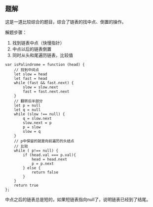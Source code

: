 ## 题解

这是一道比较综合的题目，综合了链表的找中点、倒置的操作。

解题步骤：
1. 找到链表中点（快慢指针）
2. 中点以后的链表倒置
3. 同时从头和尾遍历链表，比较值

```
var isPalindrome = function (head) {
    // 找到中间点
    let slow = head
    let fast = head
    while (fast && fast.next) {
        slow = slow.next
        fast = fast.next.next
    }
    // 翻转后半部分
    let p = null
    let q = null
    while (slow !== null) {
        q = slow.next
        slow.next = p
        p = slow
        slow = q
    }
    // p中保留的就是向前遍历的头结点
    // 比较
    while ( p!== null) {
        if (head.val === p.val){
            head = head.next
            p = p.next
        } else {
            return false
        }
    }
    return true
};
```

中点之后的链表总是短的，如果短链表指向null了，说明链表已经到了结尾。